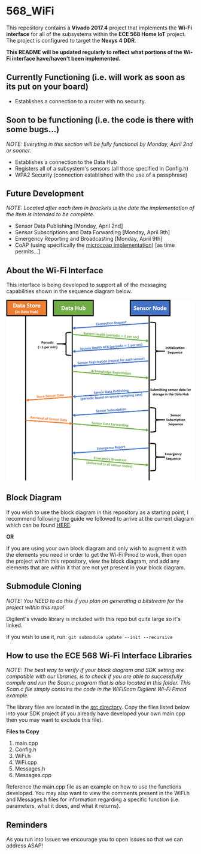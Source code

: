 # 568_WiFi
This repository contains a **Vivado 2017.4** project that implements the **Wi-Fi interface** for all of the subsystems within the **ECE 568 Home IoT** project. The project is configured to target the **Nexys 4 DDR**.

**This README will be updated regularly to reflect what portions of the Wi-Fi interface have/haven't been implemented.**

## Currently Functioning (i.e. will work as soon as its put on your board)
- Establishes a connection to a router with no security.

## Soon to be functioning (i.e. the code is there with some bugs...)
*NOTE: Everyting in this section will be fully functional by Monday, April 2nd or sooner.*
- Establishes a connection to the Data Hub
- Registers all of a subsystem's sensors (all those specified in Config.h)
- WPA2 Security (connection established with the use of a passphrase)

## Future Development
*NOTE: Located after each item in brackets is the date the implementation of the item is intended to be complete.*
- Sensor Data Publishing                      [Monday, April 2nd]
- Sensor Subscriptions and Data Forwarding    [Monday, April 9th]
- Emergency Reporting and Broadcasting        [Monday, April 9th]
- CoAP (using specifically the [microcoap implementation](https://github.com/1248/microcoap)) [as time permits...]

## About the Wi-Fi Interface
This interface is being developed to support all of the messaging capabilities shown in the sequence diagram below.

![Sequence Diagram](/ReadMeImages/SequenceDiagram.png)

## Block Diagram
If you wish to use the block diagram in this repository as a starting point, I recommend following the guide we followed to arrive at the current diagram which can be found [HERE](https://www.youtube.com/watch?v=KTeTMv3oiPw&t=5s).

**OR**

If you are using your own block diagram and only wish to augment it with the elements you need in order to get the Wi-Fi Pmod to work, then open the project within this repository, view the block diagram, and add any elements that are within it that are not yet present in your block diagram.

## Submodule Cloning 
*NOTE: You NEED to do this if you plan on generating a bitstream for the project within this repo!*

Digilent's vivado library is included with this repo but quite large so it's linked.

If you wish to use it, run:
`git submodule update --init --recursive`

## How to use the ECE 568 Wi-Fi Interface Libraries
*NOTE: The best way to verify if your block diagram and SDK setting are compatible with our libraries, is to check if you are able to successfully compile and run the Scan.c program that is also located in this folder. This Scan.c file simply contains the code in the WiFiScan Digilent Wi-Fi Pmod example.*

The library files are located in the [src directory](https://github.com/kalbergaria/568_WiFi/tree/master/DataHub-Vivado/DataHub-Vivado.sdk/DataHub/src). Copy the files listed below into your SDK project (if you already have developed your own main.cpp then you may want to exclude this file). 

**Files to Copy**
1) main.cpp
2) Config.h
3) WiFi.h
4) WiFi.cpp
5) Messages.h
6) Messages.cpp

Reference the main.cpp file as an example on how to use the functions developed. You may also want to view the comments present in the WiFi.h and Messages.h files for information regarding a specific function (i.e. parameters, what it does, and what it returns).

## Reminders
As you run into issues we encourage you to open issues so that we can address ASAP!
